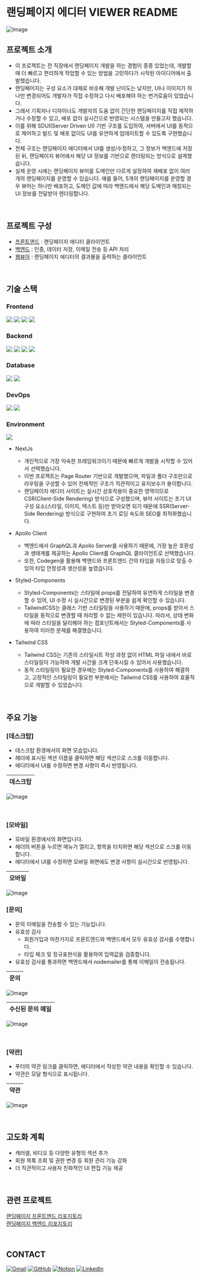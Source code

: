 # 랜딩페이지 에디터 VIEWER README

![Image](https://github.com/user-attachments/assets/68865ab7-3777-417d-b513-69054ebd23f7)

## 프로젝트 소개

- 이 프로젝트는 전 직장에서 랜딩페이지 개발을 하는 경험이 종종 있었는데, 개발할 때 더 빠르고 편리하게 작업할 수 있는 방법을 고민하다가 시작된 아이디어에서 출발했습니다.
- 랜딩페이지는 구성 요소가 대체로 비슷해 개발 난이도는 낮지만, UI나 이미지가 하나만 변경되어도 개발자가 직접 수정하고 다시 배포해야 하는 번거로움이 있었습니다.
- 그래서 기획자나 디자이너도 개발자의 도움 없이 간단한 랜딩페이지를 직접 제작하거나 수정할 수 있고, 배포 없이 실시간으로 반영되는 시스템을 만들고자 했습니다.
- 이를 위해 SDUI(Server Driven UI) 기반 구조를 도입하여, 서버에서 UI를 동적으로 제어하고 빌드 및 배포 없이도 UI를 유연하게 업데이트할 수 있도록 구현했습니다.
- 전체 구조는 랜딩페이지 에디터에서 UI를 생성/수정하고, 그 정보가 백엔드에 저장된 뒤, 랜딩페이지 뷰어에서 해당 UI 정보를 기반으로 렌더링되는 방식으로 설계했습니다.
- 실제 운영 시에는 랜딩페이지 뷰어를 도메인만 다르게 설정하여 재배포 없이 여러 개의 랜딩페이지를 운영할 수 있습니다. 예를 들어, 5개의 랜딩페이지를 운영할 경우 뷰어는 하나만 배포하고, 도메인 값에 따라 백엔드에서 해당 도메인과 매칭되는 UI 정보를 전달받아 렌더링합니다.

<br>

## 프로젝트 구성

- <a href="https://github.com/puncharrow5/landing-page-editor-frontend" target="_blank">프론트엔드<a/> : 랜딩페이지 에디터 클라이언트
- <a href="https://github.com/puncharrow5/landing-page-editor-server" target="_blank">백엔드</a> : 인증, 데이터 저장, 이메일 전송 등 API 처리
- <a href="https://github.com/puncharrow5/landing-page-editor-viewer" target="_blank">웹뷰어</a> : 랜딩페이지 에디터의 결과물을 출력하는 클라이언트

<br>

## 기술 스택
### Frontend
<img src="https://img.shields.io/badge/Next-black?style=for-the-badge&logo=next.js&logoColor=white"> <img src="https://img.shields.io/badge/-ApolloGraphQL-311C87?style=for-the-badge&logo=apollo-graphql">  <img src="https://img.shields.io/badge/styled--components-DB7093?style=for-the-badge&logo=styled-components&logoColor=white">  <img src="https://img.shields.io/badge/tailwindcss-%2338B2AC.svg?style=for-the-badge&logo=tailwind-css&logoColor=white"> 

### Backend
<img src="https://img.shields.io/badge/nestjs-%23E0234E.svg?style=for-the-badge&logo=nestjs&logoColor=white">   <img src="https://img.shields.io/badge/-GraphQL-E10098?style=for-the-badge&logo=graphql&logoColor=white"> <img src="https://img.shields.io/badge/-ApolloGraphQL-311C87?style=for-the-badge&logo=apollo-graphql"> <img src="https://img.shields.io/badge/Prisma-3982CE?style=for-the-badge&logo=Prisma&logoColor=white"> 

### Database
<img src="https://img.shields.io/badge/mysql-4479A1.svg?style=for-the-badge&logo=mysql&logoColor=white">   <img src="https://img.shields.io/badge/redis-%23DD0031.svg?style=for-the-badge&logo=redis&logoColor=white"> 

### DevOps
<img src="https://img.shields.io/badge/github-%23121011.svg?style=for-the-badge&logo=github&logoColor=white">   <img src="https://img.shields.io/badge/docker-%230db7ed.svg?style=for-the-badge&logo=docker&logoColor=white"> 

### Environment
<img src="https://img.shields.io/badge/node.js-6DA55F?style=for-the-badge&logo=node.js&logoColor=white">

<br>

- NextJs
    - 개인적으로 가장 익숙한 프레임워크이기 때문에 빠르게 개발을 시작할 수 있어서 선택했습니다.
    - 이번 프로젝트는 Page Router 기반으로 개발했으며, 파일과 폴더 구조만으로 라우팅을 구성할 수 있어 전체적인 구조가 직관적이고 유지보수가 용이합니다.
    - 랜딩페이지 에디터 사이트는 실시간 상호작용이 중요한 영역이므로 CSR(Client-Side Rendering) 방식으로 구성했으며, 뷰어 사이트는 초기 UI 구성 요소(스타일, 이미지, 텍스트 등)만 받아오면 되기 때문에 SSR(Server-Side Rendering) 방식으로 구현하여 초기 로딩 속도와 SEO를 최적화했습니다.
 
- Apollo Client
    - 백엔드에서 GraphQL과 Apollo Server를 사용하기 때문에, 가장 높은 호환성과 생태계를 제공하는 Apollo Client를 GraphQL 클라이언트로 선택했습니다.
    - 또한, Codegen을 활용해 백엔드와 프론트엔드 간의 타입을 자동으로 맞출 수 있어 타입 안정성과 생산성을 높였습니다.

- Styled-Components
    - Styled-Components는 스타일에 props를 전달하여 유연하게 스타일을 변경할 수 있어, UI 수정 시 실시간으로 변경된 부분을 쉽게 확인할 수 있습니다.
    - TailwindCSS는 클래스 기반 스타일링을 사용하기 때문에, props를 받아서 스타일을 동적으로 변경할 때 처리할 수 없는 제한이 있습니다. 따라서, 상태 변화에 따라 스타일을 달리해야 하는 컴포넌트에서는 Styled-Components를 사용하여 이러한 문제를 해결했습니다.
 
- Tailwind CSS
    - Tailwind CSS는 기존의 스타일시트 작성 과정 없이 HTML 파일 내에서 바로 스타일링이 가능하여 개발 시간을 크게 단축시킬 수 있어서 사용했습니다.
    - 동적 스타일링이 필요한 경우에는 Styled-Components를 사용하여 해결하고, 고정적인 스타일링이 필요한 부분에서는 Tailwind CSS를 사용하여 효율적으로 개발할 수 있었습니다.

<br>

## 주요 기능

### [데스크탑]
- 데스크탑 환경에서의 화면 모습입니다.
- 헤더에 표시된 섹션 이름을 클릭하면 해당 섹션으로 스크롤 이동합니다.
- 에디터에서 UI를 수정하면 변경 사항이 즉시 반영됩니다.

| 데스크탑 |
|----------|
![Image](https://github.com/user-attachments/assets/8be89aaa-9db2-4df2-9100-d1fac923032a)

<br>

### [모바일]
- 모바일 환경에서의 화면입니다.
- 헤더의 버튼을 누르면 메뉴가 열리고, 항목을 터치하면 해당 섹션으로 스크롤 이동합니다.
- 에디터에서 UI를 수정하면 모바일 화면에도 변경 사항이 실시간으로 반영됩니다.

| 모바일 |
|----------|
![Image](https://github.com/user-attachments/assets/d88ec5d9-23bd-4461-8695-721954149ee2)

### [문의]
- 문의 이메일을 전송할 수 있는 기능입니다.
- 유효성 검사
    - 회원가입과 마찬가지로 프론트엔드와 백엔드에서 모두 유효성 검사를 수행합니다.
    - 타입 체크 및 정규표현식을 활용하여 입력값을 검증합니다.
- 유효성 검사를 통과하면 백엔드에서 nodemailer를 통해 이메일이 전송됩니다.

| 문의 |
|----------|
![Image](https://github.com/user-attachments/assets/c3b88dae-110b-4441-bbc3-9c416dd7b0d7)

| 수신된 문의 메일 |
|----------|
![Image](https://github.com/user-attachments/assets/8b733997-e2fc-46ad-928f-e609624899f5)

<br>

### [약관]
- 푸터의 약관 링크를 클릭하면, 에디터에서 작성한 약관 내용을 확인할 수 있습니다.
- 약관은 모달 형식으로 표시됩니다.

| 약관 |
|----------|
![Image](https://github.com/user-attachments/assets/c476f7ea-3b88-49da-b6e0-15d6e73f29e4)

<br>

## 고도화 계획
- 캐러셀, 비디오 등 다양한 유형의 섹션 추가
- 회원 목록 조회 및 권한 변경 등 회원 관리 기능 강화
- 더 직관적이고 사용자 친화적인 UI 편집 기능 제공

<br>

## 관련 프로젝트
<a href="https://github.com/puncharrow5/landing-page-editor-frontend" target="_blank">랜딩페이지 프론트엔드 리포지토리</a> 
<br/>
<a href="https://github.com/puncharrow5/landing-page-editor-server" target="_blank">랜딩페이지 백엔드 리포지토리</a>

<br>

## CONTACT
<a href="mailto:seunghyeon9696@gmail.com">![Gmail](https://img.shields.io/badge/Gmail-D14836?style=for-the-badge&logo=gmail&logoColor=white)</a>
<a href="https://github.com/puncharrow5" target="_blank">![GitHub](https://img.shields.io/badge/github-%23121011.svg?style=for-the-badge&logo=github&logoColor=white)</a>
<a href="https://geode-divan-811.notion.site/a44da1efdf5b47ea8fe12a8f85b216ad" target="_blank">![Notion](https://img.shields.io/badge/Notion-%23000000.svg?style=for-the-badge&logo=notion&logoColor=white)</a>
<a href="https://www.linkedin.com/in/oh-seunghyeon-352708307" target="_blank">![LinkedIn](https://img.shields.io/badge/linkedin-%230077B5.svg?style=for-the-badge&logo=linkedin&logoColor=white)</a>

<br/>
